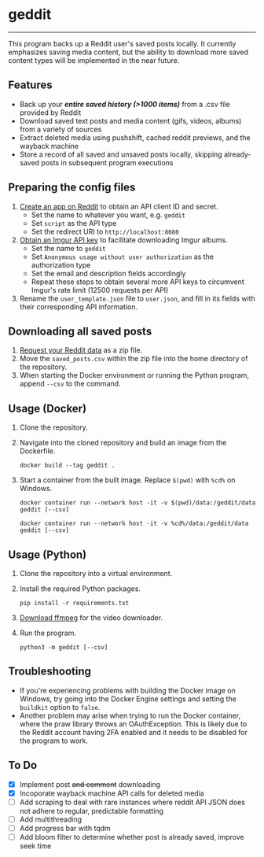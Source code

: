 # geddit
---
This program backs up a Reddit user's saved posts locally. It currently emphasizes saving media content, but the ability to download more saved content types will be implemented in the near future.

## Features
* Back up your ***entire saved history (>1000 items)*** from a .csv file provided by Reddit
* Download saved text posts and media content (gifs, videos, albums) from a variety of sources
* Extract deleted media using pushshift, cached reddit previews, and the wayback machine
* Store a record of all saved and unsaved posts locally, skipping already-saved posts in subsequent program executions

## Preparing the config files
1. [Create an app on Reddit](https://www.reddit.com/prefs/apps) to obtain an API client ID and secret.
    - Set the name to whatever you want, e.g. `geddit`
    - Set `script` as the API type
    - Set the redirect URI to `http://localhost:8080`
2. [Obtain an Imgur API key](https://api.imgur.com/oauth2/addclient) to facilitate downloading Imgur albums.
    - Set the name to `geddit`
    - Set `Anonymous usage without user authorization` as the authorization type
    - Set the email and description fields accordingly
    - Repeat these steps to obtain several more API keys to circumvent Imgur's rate limit (12500 requests per API)
3. Rename the `user_template.json` file to `user.json`, and fill in its fields with their corresponding API information.

## Downloading all saved posts
1. [Request your Reddit data](https://www.reddit.com/settings/data-request) as a zip file.
2. Move the `saved_posts.csv` within the zip file into the home directory of the repository.
3. When starting the Docker environment or running the Python program, append `--csv` to the command.

## Usage (Docker)
1. Clone the repository.
2. Navigate into the cloned repository and build an image from the Dockerfile.

    ```
    docker build --tag geddit .
    ```

3. Start a container from the built image. Replace `$(pwd)` with `%cd%` on Windows.

    ```
    docker container run --network host -it -v $(pwd)/data:/geddit/data geddit [--csv]

    docker container run --network host -it -v %cd%/data:/geddit/data geddit [--csv]
    ```

## Usage (Python)
1. Clone the repository into a virtual environment.
2. Install the required Python packages.

    ```
    pip install -r requirements.txt
    ```

3. [Download ffmpeg](https://ffmpeg.org/download.html) for the video downloader.
4. Run the program.

    ```
    python3 -m geddit [--csv]
    ```

## Troubleshooting
- If you're experiencing problems with building the Docker image on Windows, try going into the Docker Engine settings and setting the `buildkit` option to `false`.
- Another problem may arise when trying to run the Docker container, where the praw library throws an OAuthException. This is likely due to the Reddit account having 2FA enabled and it needs to be disabled for the program to work.

## To Do
- [x] Implement post ~~and comment~~ downloading
- [x] Incoporate wayback machine API calls for deleted media
- [ ] Add scraping to deal with rare instances where reddit API JSON does not adhere to regular, predictable formatting
- [ ] Add multithreading
- [ ] Add progress bar with tqdm
- [ ] Add bloom filter to determine whether post is already saved, improve seek time
